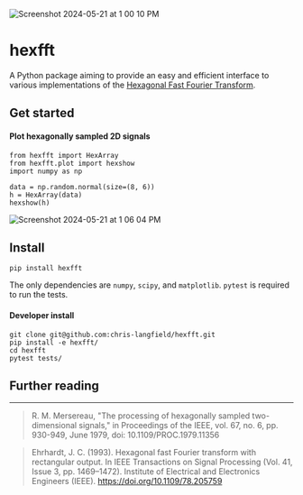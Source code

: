 ![Screenshot 2024-05-21 at 1 00 10 PM](https://github.com/chris-langfield/hexfft/assets/34426450/b4eff5e9-2375-4d2c-a77e-5009efb34495)

# hexfft

A Python package aiming to provide an easy and efficient interface to various implementations of the [Hexagonal Fast Fourier Transform](https://en.wikipedia.org/wiki/Hexagonal_fast_Fourier_transform).

## Get started

#### Plot hexagonally sampled 2D signals
```
from hexfft import HexArray
from hexfft.plot import hexshow
import numpy as np

data = np.random.normal(size=(8, 6))
h = HexArray(data)
hexshow(h)
```
![Screenshot 2024-05-21 at 1 06 04 PM](https://github.com/chris-langfield/hexfft/assets/34426450/92d11a97-8b64-4d3f-9ac9-c612aa4b5437)

## Install

```
pip install hexfft
```

The only dependencies are `numpy`, `scipy`, and `matplotlib`. `pytest` is required to run the tests.

#### Developer install

```
git clone git@github.com:chris-langfield/hexfft.git
pip install -e hexfft/
cd hexfft
pytest tests/
```

## Further reading
---------------------------------------
> R. M. Mersereau, "The processing of hexagonally sampled two-dimensional signals," in Proceedings of the IEEE, vol. 67, no. 6, pp. 930-949, June 1979, doi: 10.1109/PROC.1979.11356

> Ehrhardt, J. C. (1993). Hexagonal fast Fourier transform with rectangular output. In IEEE Transactions on Signal Processing (Vol. 41, Issue 3, pp. 1469–1472). Institute of Electrical and Electronics Engineers (IEEE). https://doi.org/10.1109/78.205759 

